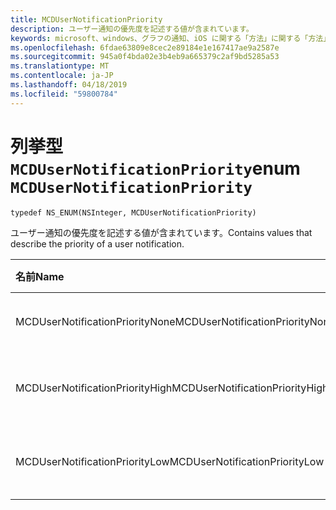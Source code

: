 ```yaml
---
title: MCDUserNotificationPriority
description: ユーザー通知の優先度を記述する値が含まれています。
keywords: microsoft、windows、グラフの通知、iOS に関する「方法」に関する「方法」の iPhone
ms.openlocfilehash: 6fdae63809e8cec2e89184e1e167417ae9a2587e
ms.sourcegitcommit: 945a0f4bda02e3b4eb9a665379c2af9bd5285a53
ms.translationtype: MT
ms.contentlocale: ja-JP
ms.lasthandoff: 04/18/2019
ms.locfileid: "59800784"
---
```

# <a name="enum-mcdusernotificationpriority"></a><span data-ttu-id="1b111-104">列挙型 `MCDUserNotificationPriority`</span><span class="sxs-lookup"><span data-stu-id="1b111-104">enum `MCDUserNotificationPriority`</span></span>

```
typedef NS_ENUM(NSInteger, MCDUserNotificationPriority)
```

<span data-ttu-id="1b111-105">ユーザー通知の優先度を記述する値が含まれています。</span><span class="sxs-lookup"><span data-stu-id="1b111-105">Contains values that describe the priority of a user notification.</span></span>

|<span data-ttu-id="1b111-106">名前</span><span class="sxs-lookup"><span data-stu-id="1b111-106">Name</span></span> | <span data-ttu-id="1b111-107">値</span><span class="sxs-lookup"><span data-stu-id="1b111-107">Value</span></span> | <span data-ttu-id="1b111-108">説明</span><span class="sxs-lookup"><span data-stu-id="1b111-108">Description</span></span> |
|:-- |:-- |:-- |
|   <span data-ttu-id="1b111-109">MCDUserNotificationPriorityNone</span><span class="sxs-lookup"><span data-stu-id="1b111-109">MCDUserNotificationPriorityNone</span></span> |<span data-ttu-id="1b111-110">0</span><span class="sxs-lookup"><span data-stu-id="1b111-110">0</span></span>| <span data-ttu-id="1b111-111">優先度が不明です。</span><span class="sxs-lookup"><span data-stu-id="1b111-111">The priority is unknown.</span></span>|
|   <span data-ttu-id="1b111-112">MCDUserNotificationPriorityHigh</span><span class="sxs-lookup"><span data-stu-id="1b111-112">MCDUserNotificationPriorityHigh</span></span> |<span data-ttu-id="1b111-113">1</span><span class="sxs-lookup"><span data-stu-id="1b111-113">1</span></span>| <span data-ttu-id="1b111-114">優先順位は高くなります。</span><span class="sxs-lookup"><span data-stu-id="1b111-114">The priority is high.</span></span>|
|   <span data-ttu-id="1b111-115">MCDUserNotificationPriorityLow</span><span class="sxs-lookup"><span data-stu-id="1b111-115">MCDUserNotificationPriorityLow</span></span>|<span data-ttu-id="1b111-116">2</span><span class="sxs-lookup"><span data-stu-id="1b111-116">2</span></span>| <span data-ttu-id="1b111-117">優先度は低くなります。</span><span class="sxs-lookup"><span data-stu-id="1b111-117">The priority is low.</span></span>|